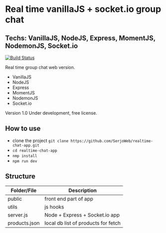 # Real time vanillaJS + socket.io group chat
## Techs: VanillaJS, NodeJS, Express, MomentJS, NodemonJS, Socket.io

[![Build Status](https://travis-ci.org/joemccann/dillinger.svg?branch=master)](https://travis-ci.org/joemccann/dillinger)

Real time group chat web version.

- VanillaJS
- NodeJS
- Express
- MomentJS
- NodemonJS
- Socket.io

Version 1.0
Under development, free license.

## How to use

- clone the project ``` git clone https://github.com/SerjoWeb/realtime-chat-app.git ```
- ``` cd realtime-chat-app ```
- ``` nmp install ```
- ``` npm run dev ```

## Structure

| Folder/File | Description |
| ------ | ------ |
| public | front end part of app |
| utils | js hooks |
| server.js | Node + Express + Socket.io app |
| products.json | local db list of products for fetch |